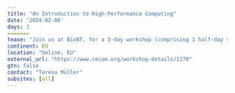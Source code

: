 ```yaml
---
title: "An Introduction to High-Performance Computing"
date: '2024-02-06'
days: 3
=======
tease: "Join us at BioNT, for a 3-day workshop (comprising 1 half-day session and 2 full days) designed to introduce HPC to new audiences. The first day is dedicated to guiding participants through the basics of file systems and the Unix shell. This foundation is a prerequisite for the other days which introduces HPC resources, the cluster management tool Slurm, and how to run applications and workflows on such resources. Registarion deadline is extended until the 15.01.2024."
continent: EU
location: "Online, EU"
external_url: "https://www.cecam.org/workshop-details/1270"
gtn: false
contact: "Teresa Müller"
subsites: [all]
---
```

